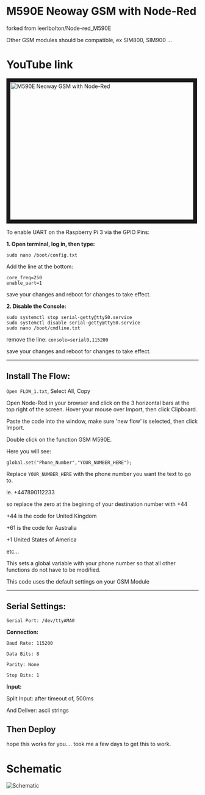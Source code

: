 # M590E Neoway GSM with Node-Red

forked from leerlbolton/Node-red_M590E

Other GSM modules should be compatible, ex SIM800, SIM900 ...


# YouTube link

<a href="https://www.youtube.com/embed/uU_D1XUPEek"
 target="_blank"><img src="https://i1.ytimg.com/vi/uU_D1XUPEek/hqdefault.jpg" 
alt="M590E Neoway GSM with Node-Red" width="480" height="360" border="10" /></a>

To enable UART on the Raspberry Pi 3 via the GPIO Pins:

**1. Open terminal, log in, then type:**

```sudo nano /boot/config.txt```

Add the line at the bottom:

```
core_freq=250
enable_uart=1
```

save your changes and reboot for changes to take effect.

**2. Disable the Console:**

```
sudo systemctl stop serial-getty@ttyS0.service
sudo systemctl disable serial-getty@ttyS0.service
sudo nano /boot/cmdline.txt
```

remove the line: ```console=serial0,115200```

save your changes and reboot for changes to take effect.

***********************

## Install The Flow:

```Open FLOW_1.txt```, Select All, Copy

Open Node-Red in your browser and click on the 3 horizontal bars at the top right of the screen.
Hover your mouse over Import, then click Clipboard.

Paste the code into the window, make sure 'new flow' is selected, then click Import.

Double click on the function GSM M590E.

Here you will see:

```global.set("Phone_Number","YOUR_NUMBER_HERE");```

Replace ```YOUR_NUMBER_HERE``` with the phone number you want the text to go to.

ie. +447890112233

so replace the zero at the begining of your destination number with +44 

+44 is the code for United Kingdom

+61 is the code for Australia

+1 United States of America

etc...

This sets a global variable with your phone number so that all other functions do not have to be modified.

This code uses the default settings on your GSM Module

***********************

## Serial Settings:

```Serial Port: /dev/ttyAMA0```

**Connection:**

```
Baud Rate: 115200

Data Bits: 8

Parity: None

Stop Bits: 1
```

**Input:**

Split Input: after timeout of, 500ms

And Deliver: ascii strings


## Then Deploy

hope this works for you.... took me a few days to get this to work.


# Schematic

![Schematic](https://github.com/MatsK/Node-red_M590E/blob/master/Wiring.jpg "Schematic")
